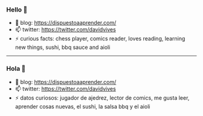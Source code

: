 ### Hello 👋

- 🌱 blog: https://dispuestoaaprender.com/
- 📫 twitter: https://twitter.com/davidvives
- ⚡ curious facts: chess player, comics reader, loves reading, learning new things, sushi, bbq sauce and aioli

***

### Hola 👋

- 🌱 blog: https://dispuestoaaprender.com/
- 📫 twitter: https://twitter.com/davidvives
- ⚡ datos curiosos: jugador de ajedrez, lector de comics, me gusta leer, aprender cosas nuevas, el sushi, la salsa bbq y el aioli

<!--
**davr59/davr59** is a ✨ _special_ ✨ repository because its `README.md` (this file) appears on your GitHub profile.

### Hi there 👋

Here are some ideas to get you started:

- 🔭 I’m currently working on ...
- 🌱 I’m currently learning ...
- 👯 I’m looking to collaborate on ...
- 🤔 I’m looking for help with ...
- 💬 Ask me about ...
- 📫 How to reach me: ...
- 😄 Pronouns: ...
- ⚡ Fun fact: ...
-->
